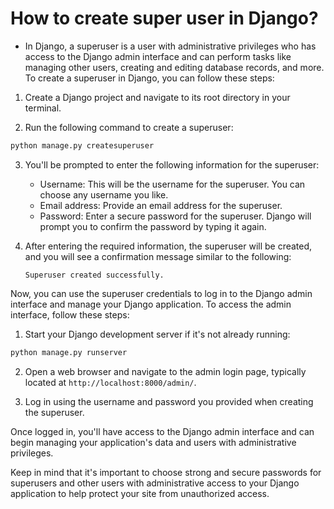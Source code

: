 
# How to create super user in Django?

* In Django, a superuser is a user with administrative privileges who has access to the Django admin interface and can perform tasks like managing other users, creating and editing database records, and more. To create a superuser in Django, you can follow these steps:

1. Create a Django project and navigate to its root directory in your terminal.

2. Run the following command to create a superuser:

```bash
python manage.py createsuperuser
```

3. You'll be prompted to enter the following information for the superuser:

   - Username: This will be the username for the superuser. You can choose any username you like.
   - Email address: Provide an email address for the superuser.
   - Password: Enter a secure password for the superuser. Django will prompt you to confirm the password by typing it again.

4. After entering the required information, the superuser will be created, and you will see a confirmation message similar to the following:

   ```
   Superuser created successfully.
   ```

Now, you can use the superuser credentials to log in to the Django admin interface and manage your Django application. To access the admin interface, follow these steps:

1. Start your Django development server if it's not already running:

```bash
python manage.py runserver
```

2. Open a web browser and navigate to the admin login page, typically located at `http://localhost:8000/admin/`.

3. Log in using the username and password you provided when creating the superuser.

Once logged in, you'll have access to the Django admin interface and can begin managing your application's data and users with administrative privileges.

Keep in mind that it's important to choose strong and secure passwords for superusers and other users with administrative access to your Django application to help protect your site from unauthorized access.